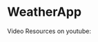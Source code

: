 # WeatherApp

Video Resources on youtube:

<!-- https://youtu.be/S-gMLzlG_ME -->
<!-- https://youtu.be/4UoUqnjUC2c -->